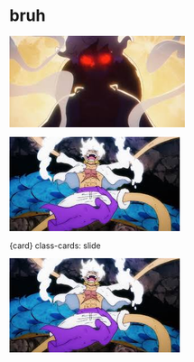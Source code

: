 # bruh

![alt text](_static/img/Luffy.jpg) 


![alt text](_static/img/images.jpg)


{card}
class-cards: slide

![alt text](_static/img/images.jpg)
